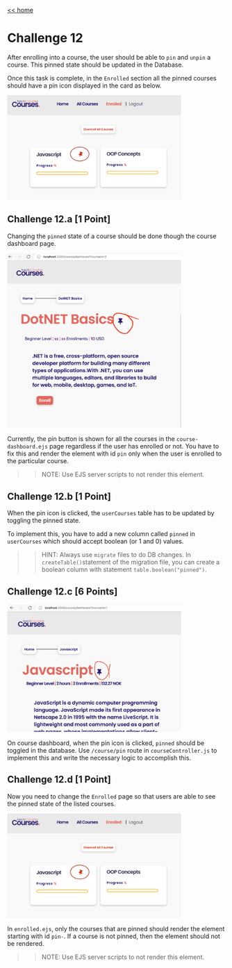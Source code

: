 [<< home](./README.md)

# Challenge 12

After enrolling into a course, the user should be able to `pin` and `unpin` a course. This pinned state should be updated in the Database.

Once this task is complete, in the `Enrolled` section all the pinned courses should have a pin icon displayed in the card as below.

<img src="./images/12_1.png" width="400">

## Challenge 12.a [1 Point]

Changing the `pinned` state of a course should be done though the course dashboard page. 

<img src="./images/12a1.png " width="400">

Currently, the pin button is shown for all the courses in the `course-dashboard.ejs` page regardless if the user has enrolled or not. You have to fix this and render the element with id `pin` only when the user is enrolled to the particular course.

>> NOTE: Use EJS server scripts to not render this element.

## Challenge 12.b [1 Point]

When the pin icon is clicked, the `userCourses` table has to be updated by toggling the pinned state. 

To implement this, you have to add a new column called `pinned` in `userCourses` which should accept boolean (or 1 and 0) values.

>>HINT: Always use `migrate` files to do DB changes. In `createTable()`statement of the migration file, you can create a boolean column with statement `table.boolean("pinned")`.

## Challenge 12.c [6 Points]

<img src="./images/12c1.png" width="400">

On course dashboard, when the pin icon is clicked, `pinned` should be toggled in the database. Use `/course/pin` route in `courseController.js` to implement this and write the necessary logic to accomplish this.

## Challenge 12.d [1 Point]

Now you need to change the `Enrolled` page so that users are able to see the pinned state of the listed courses.

<img src="./images/12_1.png" width="400">

In `enrolled.ejs`, only the courses that are pinned should render the element starting with id `pin-`. If a course is not pinned, then the element should not be rendered.

>> NOTE: Use EJS server scripts to not render this element.
